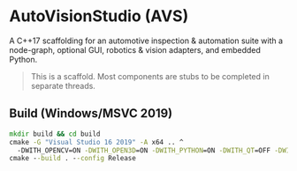 
# AutoVisionStudio (AVS)

A C++17 scaffolding for an automotive inspection & automation suite with a node-graph, optional GUI, robotics & vision adapters, and embedded Python.

> This is a scaffold. Most components are stubs to be completed in separate threads.

## Build (Windows/MSVC 2019)
```bat
mkdir build && cd build
cmake -G "Visual Studio 16 2019" -A x64 .. ^
  -DWITH_OPENCV=ON -DWITH_OPEN3D=ON -DWITH_PYTHON=ON -DWITH_QT=OFF -DWITH_IMGUI=ON
cmake --build . --config Release
```
